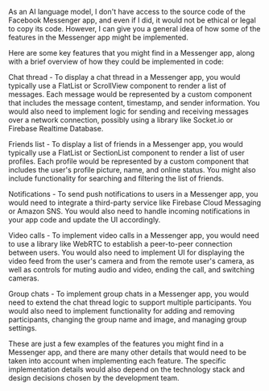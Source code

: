 As an AI language model, I don't have access to the source code of the Facebook Messenger app, and even if I did, it would not be ethical or legal to copy its code. However, I can give you a general idea of how some of the features in the Messenger app might be implemented.

Here are some key features that you might find in a Messenger app, along with a brief overview of how they could be implemented in code:

Chat thread - To display a chat thread in a Messenger app, you would typically use a FlatList or ScrollView component to render a list of messages. Each message would be represented by a custom component that includes the message content, timestamp, and sender information. You would also need to implement logic for sending and receiving messages over a network connection, possibly using a library like Socket.io or Firebase Realtime Database.

Friends list - To display a list of friends in a Messenger app, you would typically use a FlatList or SectionList component to render a list of user profiles. Each profile would be represented by a custom component that includes the user's profile picture, name, and online status. You might also include functionality for searching and filtering the list of friends.

Notifications - To send push notifications to users in a Messenger app, you would need to integrate a third-party service like Firebase Cloud Messaging or Amazon SNS. You would also need to handle incoming notifications in your app code and update the UI accordingly.

Video calls - To implement video calls in a Messenger app, you would need to use a library like WebRTC to establish a peer-to-peer connection between users. You would also need to implement UI for displaying the video feed from the user's camera and from the remote user's camera, as well as controls for muting audio and video, ending the call, and switching cameras.

Group chats - To implement group chats in a Messenger app, you would need to extend the chat thread logic to support multiple participants. You would also need to implement functionality for adding and removing participants, changing the group name and image, and managing group settings.

These are just a few examples of the features you might find in a Messenger app, and there are many other details that would need to be taken into account when implementing each feature. The specific implementation details would also depend on the technology stack and design decisions chosen by the development team.
